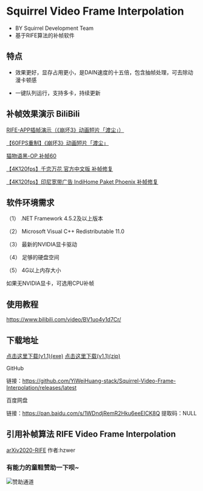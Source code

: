 # Squirrel Video Frame Interpolation
- BY Squirrel Development Team
- 基于RIFE算法的补帧软件

## 特点

- 效果更好，显存占用更小，是DAIN速度的十五倍，包含抽帧处理，可去除动漫卡顿感

- 一键队列运行，支持多卡，持续更新

## 补帧效果演示 BiliBili

[ RIFE-APP插帧演示（《崩坏3》动画短片「渡尘」）](https://www.bilibili.com/video/BV1fX4y1P7s3)

[【60FPS重制】《崩坏3》动画短片「渡尘」](https://www.bilibili.com/video/BV1rV411q7s4)

[ 猫物语黑-OP 补帧60](https://www.bilibili.com/video/BV11f4y1k7WW)

[【4K120fps】千恋万花 官方中文版 补帧修复](https://www.bilibili.com/video/BV1AT4y1P7kY)

[【4K120fps】印尼宽带广告 IndiHome Paket Phoenix 补帧修复](https://www.bilibili.com/video/BV1e54y1s7KP)


## 软件环境需求
（1） .NET Framework 4.5.2及以上版本

（2） Microsoft Visual C++ Redistributable 11.0

（3） 最新的NVIDIA显卡驱动

（4） 足够的硬盘空间

（5） 4G以上内存大小

如果无NVIDIA显卡，可选用CPU补帧

## 使用教程
https://www.bilibili.com/video/BV1uo4y1d7Cr/ 

## 下载地址

[点击这里下载(v1.1)(exe)](https://svfi.oss-cn-qingdao.aliyuncs.com/SVFI/Squirrel%20Video%20Frame%20Interpolation.exe)
[点击这里下载(v1.1)(zip)](https://svfi.oss-cn-qingdao.aliyuncs.com/SVFI/SVFI.7z)

GitHub

链接：https://github.com/YiWeiHuang-stack/Squirrel-Video-Frame-Interpolation/releases/latest

百度网盘

链接：https://pan.baidu.com/s/1WDndjRemR2Hku6eeElCK8Q 
提取码：NULL 

## 引用补帧算法 RIFE Video Frame Interpolation

[arXiv2020-RIFE](https://github.com/hzwer/arXiv2020-RIFE)  作者:hzwer

### 有能力的童鞋赞助一下呗~ 

![赞助通道](https://cdn.luogu.com.cn/upload/image_hosting/ky852ky6.png)
